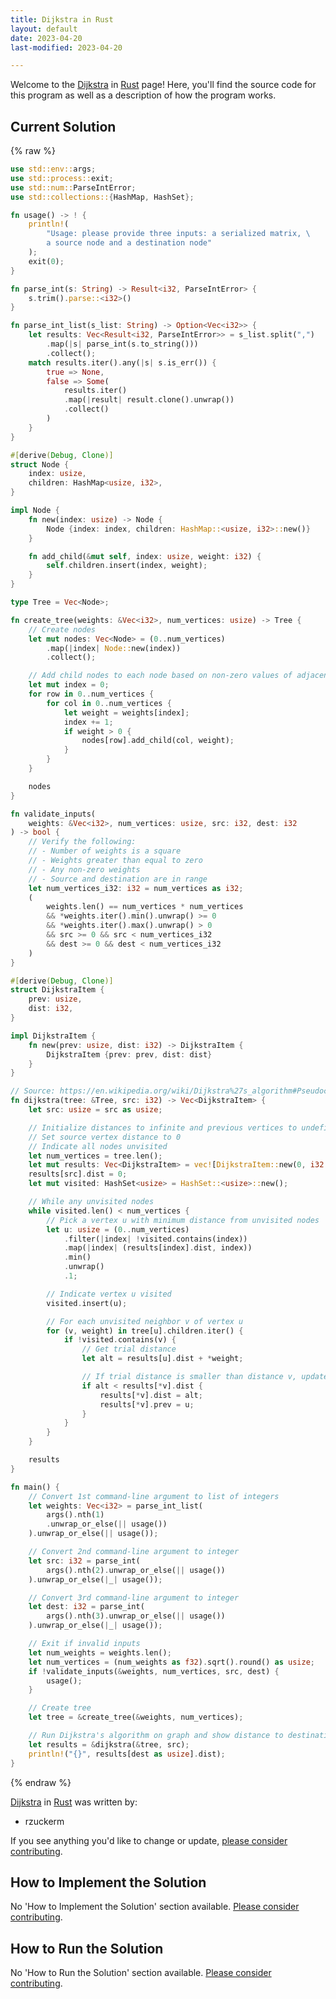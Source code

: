 ```yaml
---
title: Dijkstra in Rust
layout: default
date: 2023-04-20
last-modified: 2023-04-20

---
```


Welcome to the [Dijkstra](https://sampleprograms.io/projects/dijkstra) in [Rust](https://sampleprograms.io/languages/rust) page! Here, you'll find the source code for this program as well as a description of how the program works.

## Current Solution

{% raw %}

```rust
use std::env::args;
use std::process::exit;
use std::num::ParseIntError;
use std::collections::{HashMap, HashSet};

fn usage() -> ! {
    println!(
        "Usage: please provide three inputs: a serialized matrix, \
        a source node and a destination node"
    );
    exit(0);
}

fn parse_int(s: String) -> Result<i32, ParseIntError> {
    s.trim().parse::<i32>()
}

fn parse_int_list(s_list: String) -> Option<Vec<i32>> {
    let results: Vec<Result<i32, ParseIntError>> = s_list.split(",")
        .map(|s| parse_int(s.to_string()))
        .collect();
    match results.iter().any(|s| s.is_err()) {
        true => None,
        false => Some(
            results.iter()
            .map(|result| result.clone().unwrap())
            .collect()
        )
    }
}

#[derive(Debug, Clone)]
struct Node {
    index: usize,
    children: HashMap<usize, i32>,
}

impl Node {
    fn new(index: usize) -> Node {
        Node {index: index, children: HashMap::<usize, i32>::new()}
    }

    fn add_child(&mut self, index: usize, weight: i32) {
        self.children.insert(index, weight);
    }
}

type Tree = Vec<Node>;

fn create_tree(weights: &Vec<i32>, num_vertices: usize) -> Tree {
    // Create nodes
    let mut nodes: Vec<Node> = (0..num_vertices)
        .map(|index| Node::new(index))
        .collect();

    // Add child nodes to each node based on non-zero values of adjacency matrix
    let mut index = 0;
    for row in 0..num_vertices {
        for col in 0..num_vertices {
            let weight = weights[index];
            index += 1;
            if weight > 0 {
                nodes[row].add_child(col, weight);
            }
        }
    }

    nodes
}

fn validate_inputs(
    weights: &Vec<i32>, num_vertices: usize, src: i32, dest: i32
) -> bool {
    // Verify the following:
    // - Number of weights is a square
    // - Weights greater than equal to zero
    // - Any non-zero weights
    // - Source and destination are in range
    let num_vertices_i32: i32 = num_vertices as i32;
    (
        weights.len() == num_vertices * num_vertices
        && *weights.iter().min().unwrap() >= 0
        && *weights.iter().max().unwrap() > 0
        && src >= 0 && src < num_vertices_i32
        && dest >= 0 && dest < num_vertices_i32
    )
}

#[derive(Debug, Clone)]
struct DijkstraItem {
    prev: usize,
    dist: i32,
}

impl DijkstraItem {
    fn new(prev: usize, dist: i32) -> DijkstraItem {
        DijkstraItem {prev: prev, dist: dist}
    }
}

// Source: https://en.wikipedia.org/wiki/Dijkstra%27s_algorithm#Pseudocode
fn dijkstra(tree: &Tree, src: i32) -> Vec<DijkstraItem> {
    let src: usize = src as usize;

    // Initialize distances to infinite and previous vertices to undefined
    // Set source vertex distance to 0
    // Indicate all nodes unvisited
    let num_vertices = tree.len();
    let mut results: Vec<DijkstraItem> = vec![DijkstraItem::new(0, i32::MAX); num_vertices];
    results[src].dist = 0;
    let mut visited: HashSet<usize> = HashSet::<usize>::new();

    // While any unvisited nodes
    while visited.len() < num_vertices {
        // Pick a vertex u with minimum distance from unvisited nodes
        let u: usize = (0..num_vertices)
            .filter(|index| !visited.contains(index))
            .map(|index| (results[index].dist, index))
            .min()
            .unwrap()
            .1;

        // Indicate vertex u visited
        visited.insert(u);

        // For each unvisited neighbor v of vertex u
        for (v, weight) in tree[u].children.iter() {
            if !visited.contains(v) {
                // Get trial distance
                let alt = results[u].dist + *weight;

                // If trial distance is smaller than distance v, update distance to v and
                if alt < results[*v].dist {
                    results[*v].dist = alt;
                    results[*v].prev = u;
                }
            }
        }
    }

    results
}

fn main() {
    // Convert 1st command-line argument to list of integers
    let weights: Vec<i32> = parse_int_list(
        args().nth(1)
        .unwrap_or_else(|| usage())
    ).unwrap_or_else(|| usage());

    // Convert 2nd command-line argument to integer
    let src: i32 = parse_int(
        args().nth(2).unwrap_or_else(|| usage())
    ).unwrap_or_else(|_| usage());

    // Convert 3rd command-line argument to integer
    let dest: i32 = parse_int(
        args().nth(3).unwrap_or_else(|| usage())
    ).unwrap_or_else(|_| usage());

    // Exit if invalid inputs
    let num_weights = weights.len();
    let num_vertices = (num_weights as f32).sqrt().round() as usize;
    if !validate_inputs(&weights, num_vertices, src, dest) {
        usage();
    }

    // Create tree
    let tree = &create_tree(&weights, num_vertices);

    // Run Dijkstra's algorithm on graph and show distance to destination
    let results = &dijkstra(&tree, src);
    println!("{}", results[dest as usize].dist);
}
```

{% endraw %}

[Dijkstra](https://sampleprograms.io/projects/dijkstra) in [Rust](https://sampleprograms.io/languages/rust) was written by:

- rzuckerm

If you see anything you'd like to change or update, [please consider contributing](https://github.com/TheRenegadeCoder/sample-programs).

## How to Implement the Solution

No 'How to Implement the Solution' section available. [Please consider contributing](https://github.com/TheRenegadeCoder/sample-programs-website).

## How to Run the Solution

No 'How to Run the Solution' section available. [Please consider contributing](https://github.com/TheRenegadeCoder/sample-programs-website).